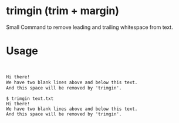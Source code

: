 # trimgin (trim + margin)
Small Command to remove leading and trailing whitespace from text.

# Usage

```text.txt


Hi there!
We have two blank lines above and below this text.
And this space will be removed by 'trimgin'.


```

```terminal
$ trimgin text.txt
Hi there!
We have two blank lines above and below this text.
And this space will be removed by 'trimgin'.
```
